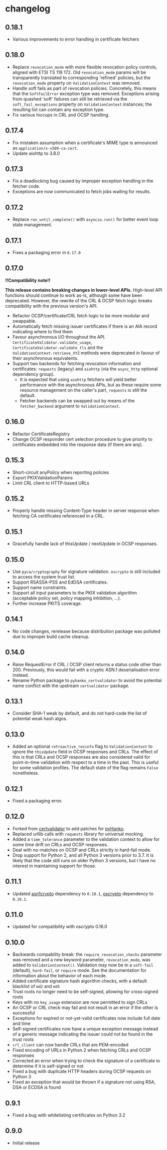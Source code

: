 # changelog

## 0.18.1

 - Various improvements to error handling in certificate fetchers

## 0.18.0

 - Replace `revocation_mode` with more flexible revocation policy controls,
   aligned with ETSI TS 119 172. Old `revocation_mode` params will be transparently
   translated to corresponding 'refined' policies, but the `revocation_mode` property
   on `ValidationContext` was removed.
 - Handle soft fails as part of revocation policies. Concretely, this means that the
   `SoftFailError` exception type was removed. Exceptions arising from quashed
   'soft' failures can still be retrieved via the `soft_fail_exceptions` property
   on `ValidationContext` instances; the resulting list can contain any exception type.
 - Fix various hiccups in CRL and OCSP handling.


## 0.17.4

 - Fix mistaken assumption when a certificate's MIME type is announced as `application/x-x509-ca-cert`.
 - Update aiohttp to 3.8.0

## 0.17.3

 - Fix a deadlocking bug caused by improper exception handling
   in the fetcher code.
 - Exceptions are now communicated to fetch jobs waiting for results.

## 0.17.2

 - Replace `run_until_complete()` with `asyncio.run()` for better
   event loop state management.

## 0.17.1

 - Fixes a packaging error in `0.17.0`

## 0.17.0

**!!Compatibility note!!**

**This release contains breaking changes in lower-level APIs.**
High-level API functions should continue to work as-is, although some have been deprecated.
However, the rewrite of the CRL & OCSP fetch logic breaks compatibility with the previous
version's API.

 - Refactor OCSP/certificate/CRL fetch logic to be more modular and swappable.
 - Automatically fetch missing issuer certificates if there is an AIA record indicating where to
   find them
 - Favour asynchronous I/O throughout the API. `CertificateValidator.validate_usage`,
   `CertificateValidator.validate_tls` and the `ValidationContext.retrieve_XYZ` methods were
   deprecated in favour of their asynchronous equivalents.
 - Support two backends for fetching revocation information and certificates: `requests` (legacy)
   and `aiohttp` (via the `async_http` optional dependency group).
   - It is expected that using `aiohttp` fetchers will yield better performance with the
     asynchronous APIs, but as these require some resource management on the caller's part,
     `requests` is still the default.
   - Fetcher backends can be swapped out by means of the `fetcher_backend` argument to
     `ValidationContext`.

## 0.16.0

 - Refactor CertificateRegistry
 - Change OCSP responder cert selection procedure to give priority to certificates embedded into
   the response data (if there are any).

## 0.15.3

 - Short-circuit anyPolicy when reporting policies
 - Export PKIXValidationParams
 - Limit CRL client to HTTP-based URLs

## 0.15.2

 - Properly handle missing Content-Type header in server response when fetching CA certificates
   referenced in a CRL.

## 0.15.1

 - Gracefully handle lack of thisUpdate / nextUpdate in OCSP responses.

## 0.15.0

 - Use `pyca/cryptography` for signature validation. `oscrypto` is still included to access the system trust list.
 - Support RSASSA-PSS and EdDSA certificates.
 - Support name constraints.
 - Support all input parameters to the PKIX validation algorithm (acceptable policy set, policy mapping inhibition, ...).
 - Further increase PKITS coverage.

## 0.14.1

 - No code changes, rerelease because distribution package was polluted due to improper build
   cache cleanup.

## 0.14.0

 - Raise RequestError if CRL / OCSP client returns a status code other than 200.
   Previously, this would fail with a cryptic ASN.1 deserialisation error instead.
 - Rename Python package to `pyhanko_certvalidator` to avoid the potential name conflict
   with the upstream `certvalidator` package.

## 0.13.1
 - Consider SHA-1 weak by default, and do not hard-code the list of potential weak hash algos.

## 0.13.0
 - Added an optional `retroactive_revinfo` flag to `ValidationContext` to ignore the
   `thisUpdate` field in OCSP responses and CRLs. 
   The effect of this is that CRLs and OCSP responses are also considered valid
   for point-in-time validation with respect to a time in the past.
   This is useful for some validation profiles. The default state of the flag
   remains `False` nonetheless.

## 0.12.1
 - Fixed a packaging error.

## 0.12.0
 - Forked from [certvalidator](https://github.com/wbond/certvalidator)
   to add patches for [pyHanko](https://github.com/MatthiasValvekens/pyHanko).
 - Replaced urllib calls with `requests` library for universal mocking.
 - Added a `time_tolerance` parameter to the validation context to allow for
   some time drift on CRLs and OCSP responses.
 - Deal with no-matches on OCSP and CRLs strictly in hard-fail mode.
 - Drop support for Python 2, and all Python 3 versions prior to 3.7.
   It is likely that the code still runs on older Python 3 versions, but I have
   no interest in maintaining support for those.

## 0.11.1

 - Updated [asn1crypto](https://github.com/wbond/asn1crypto) dependency to
   `0.18.1`, [oscrypto](https://github.com/wbond/oscrypto) dependency to
   `0.16.1`.

## 0.11.0

 - Updated for compatibility with oscrypto 0.16.0

## 0.10.0

 - Backwards compability break: the `require_revocation_checks` parameter was
   removed and a new keyword parameter, `revocation_mode`, was added to
   `ValidationContext()`. Validation may now be in a `soft-fail` (default),
   `hard-fail`, or `require` mode. See the documentation for information about
   the behavior of each mode.
 - Added certificate signature hash algorithm checks, with a default blacklist
   of `md2` and `md5`
 - Trust roots no longer need to be self-signed, allowing for cross-signed roots
 - Keys with no `key_usage` extension are now permitted to sign CRLs
 - An OCSP or CRL check may fail and not result in an error if the other is
   successful
 - Exceptions for expired or not-yet-valid certificates now include full date
   and time
 - Self-signed certificates now have a unique exception message instead of a
   generic message indicating the issuer could not be found in the trust roots
 - `crl_client` can now handle CRLs that are PEM-encoded
 - Fixed encoding of URLs in Python 2 when fetching CRLs and OCSP responses
 - Corrected an error when trying to check the signature of a certificate to
   determine if it is self-signed or not
 - Fixed a bug with duplicate HTTP headers during OCSP requests on Python 3
 - Fixed an exception that would be thrown if a signature not using RSA, DSA or
   ECDSA is found

## 0.9.1

 - Fixed a bug with whitelisting certificates on Python 3.2

## 0.9.0

 - Initial release
